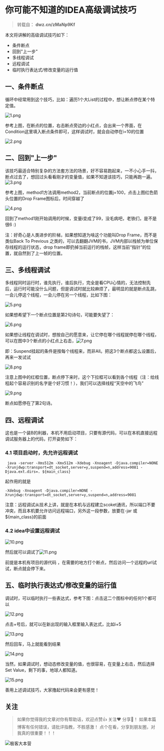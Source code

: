 
# 你可能不知道的IDEA高级调试技巧

> 转载自： **dwz.cn/zMaNp9Kf**

本文将讲解的高级调试技巧如下：

- 条件断点
- 回到"上一步"
- 多线程调试
- 远程调试
- 临时执行表达式/修改变量的运行值

## 一、条件断点

循环中经常用到这个技巧，比如：遍历1个大List的过程中，想让断点停在某个特定值。

![1.png](https://whcoding.oss-cn-hangzhou.aliyuncs.com/img/20220531114805.jpeg)

参考上图，在断点的位置，右击断点旁边的小红点，会出来一个界面，在Condition这里填入断点条件即可，这样调试时，就会自动停在i=10的位置

![2.png](https://whcoding.oss-cn-hangzhou.aliyuncs.com/img/20220531114809.jpeg)

## 二、回到"上一步"

该技巧最适合特别复杂的方法套方法的场景，好不容易跑起来，一不小心手一抖，断点过去了，想回过头看看刚才的变量值，如果不知道该技巧，只能再跑一遍。![3.png](https://whcoding.oss-cn-hangzhou.aliyuncs.com/img/20220531114814.jpeg)

参考上图，method1方法调用method2，当前断点的位置j=100，点击上图红色箭头位置的Drop Frame图标后，时间穿越了

![4.png](https://whcoding.oss-cn-hangzhou.aliyuncs.com/img/20220531114823.jpeg)

回到了method1刚开始调用的时候，变量i变成了99，没毛病吧，老铁们，是不是很6 :)

注：好奇心是人类进步的阶梯，如果想知道为啥这个功能叫Drop Frame，而不是类似Back To Previous 之类的，可以去翻翻JVM的书，JVM内部以栈帧为单位保存线程的运行状态，drop frame即扔掉当前运行的栈帧，这样当前“指针”的位置，就自然到了上一帧的位置。

## 三、多线程调试

多线程同时运行时，谁先执行，谁后执行，完全是看CPU心情的，无法控制先后，运行时可能没什么问题，但是调试时就比较麻烦了，最明显的就是断点乱跳，一会儿停这个线程，一会儿停在另一个线程，比如下图：

![5.png](https://whcoding.oss-cn-hangzhou.aliyuncs.com/img/20220531114828.jpeg)

如果想希望下一个断点位置是第2句诗句，可能要失望了：

![6.png](https://whcoding.oss-cn-hangzhou.aliyuncs.com/img/20220531114830.jpeg)

如果想让线程在调试时，想按自己的愿意来，让它停在哪个线程就停在哪个线程，可以在图中3个断点的小红点上右击，![7.png](https://whcoding.oss-cn-hangzhou.aliyuncs.com/img/20220531114836.jpeg)

即：Suspend挂起的条件是按每个线程来，而非All。把这3个断点都这么设置后，再来一发试试

![8.png](https://whcoding.oss-cn-hangzhou.aliyuncs.com/img/20220531114840.jpeg)

注意上图中的红框位置，断点停下来时，这个下拉框可以看到各个线程（注：给线程起个容易识别的名字是个好习惯！），我们可以选择线程“天空中的飞鸟”

![9.png](https://whcoding.oss-cn-hangzhou.aliyuncs.com/img/20220531114844.jpeg)

断点如愿停在了第2句诗。

## 四、远程调试

这也是一个装B的利器，本机不用启动项目，只要有源代码，可以在本机直接远程调试服务器上的代码，打开姿势如下：

### 4.1 项目启动时，先允许远程调试

```
 java -server -Xms512m -Xmx512m -Xdebug -Xnoagent -Djava.compiler=NONE -Xrunjdwp:transport=dt_socket,server=y,suspend=n,address=9081 -Djava.ext.dirs=. ${main_class}
```

起作用的就是

```
-Xdebug -Xnoagent -Djava.compiler=NONE -Xrunjdwp:transport=dt_socket,server=y,suspend=n,address=9081
```

注意：远程调试从技术上讲，就是在本机与远程建立scoket通讯，所以端口不要冲突，而且本机要允许访问远程端口，另外这一段参数，放要在-jar 或 ${main_class}的前面

### 4.2 idea中设置远程调试

![10.png](https://whcoding.oss-cn-hangzhou.aliyuncs.com/img/20220531114848.jpeg)

然后就可以调试了![11.png](https://whcoding.oss-cn-hangzhou.aliyuncs.com/img/20220531114853.jpeg)

前提是本机有项目的源代码 ，在需要的地方打个断点，然后访问一个远程的url试试，断点就会停下来。

## 五、临时执行表达式/修改变量的运行值

调试时，可以临时执行一些表达式，参考下图：点击这二个图标中的任何1个都可以

![12.png](https://whcoding.oss-cn-hangzhou.aliyuncs.com/img/20220531114855.jpeg)

点击+号后，就可以在新出现的输入框里输入表达式，比如i+5

![13.png](https://whcoding.oss-cn-hangzhou.aliyuncs.com/img/20220531114858.jpeg)

然后回车，马上就能看到结果

![14.png](https://whcoding.oss-cn-hangzhou.aliyuncs.com/img/20220531114901.jpeg)

当然，如果调试时，想动态修改变量的值，也很容易，在变量上右击，然后选择Set Value，剩下的事，地球人都知道。

![15.png](https://whcoding.oss-cn-hangzhou.aliyuncs.com/img/20220531114904.jpeg)

善用上述调试技巧，大家撸起代码来会更有感觉！


## 关注

>如果你觉得我的文章对你有帮助话，欢迎点赞👍 关注❤️ 分享👥！
>如果本篇博客有任何错误，请批评指教，不胜感激！
>点个在看，分享到朋友圈，对我真的很重要！！！

![极客大本营](https://whcoding.oss-cn-hangzhou.aliyuncs.com/img/20220531114604.jpeg)